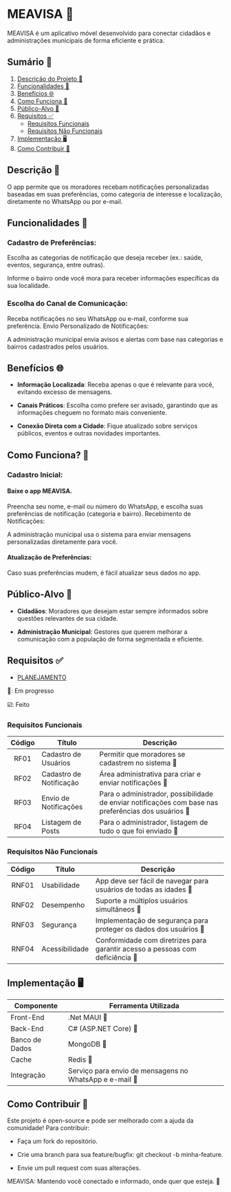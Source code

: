 ﻿# **MEAVISA** 📲

MEAVISA é um aplicativo móvel desenvolvido para conectar cidadãos e administrações municipais de forma eficiente e prática.

## **Sumário** 📗

1. [Descrição do Projeto 📃](#descrição-)
2. [Funcionalidades 🌟](#funcionalidades-)
3. [Benefícios 🌐](#benefícios-)
4. [Como Funciona 🚀](#como-funciona-)
5. [Público-Alvo 🎯](#público-alvo-)
6. [Requisitos ✅](#requisitos-)
   - [Requisitos Funcionais](#requisitos-funcionais)
   - [Requisitos Não Funcionais](#requisitos-não-funcionais)
7. [Implementação 🖥️](#implementação-)
8. [Como Contribuir 🤝](#como-contribuir-)


## **Descrição** 📃

O app permite que os moradores recebam notificações personalizadas baseadas em suas preferências, como categoria de interesse e localização, diretamente no WhatsApp ou por e-mail.

## **Funcionalidades** 🌟

### Cadastro de Preferências:

Escolha as categorias de notificação que deseja receber (ex.: saúde, eventos, segurança, entre outras).

Informe o bairro onde você mora para receber informações específicas da sua localidade.

### Escolha do Canal de Comunicação:

Receba notificações no seu WhatsApp ou e-mail, conforme sua preferência.
Envio Personalizado de Notificações:

A administração municipal envia avisos e alertas com base nas categorias e bairros cadastrados pelos usuários.

## **Benefícios** 🌐

- **Informação Localizada**: Receba apenas o que é relevante para você, evitando excesso de mensagens.

- **Canais Práticos**: Escolha como prefere ser avisado, garantindo que as informações cheguem no formato mais conveniente.

- **Conexão Direta com a Cidade**: Fique atualizado sobre serviços públicos, eventos e outras novidades importantes.

## **Como Funciona**? 🚀

### Cadastro Inicial:

#### Baixe o app MEAVISA.

Preencha seu nome, e-mail ou número do WhatsApp, e escolha suas preferências de notificação (categoria e bairro).
Recebimento de Notificações:

A administração municipal usa o sistema para enviar mensagens personalizadas diretamente para você.

#### Atualização de Preferências:

Caso suas preferências mudem, é fácil atualizar seus dados no app.

## **Público-Alvo** 🎯

- **Cidadãos**: Moradores que desejam estar sempre informados sobre questões relevantes de sua cidade.

- **Administração Municipal**: Gestores que querem melhorar a comunicação com a população de forma segmentada e eficiente.

## **Requisitos** ✅

- [PLANEJAMENTO](https://www.figma.com/design/9qhP5CRmJDDa96Bb3tBSoV/MEAVISA?node-id=0-1&t=VV4tqSrz878iZjC4-1)

:hammer:: Em progresso

:ballot_box_with_check:: Feito

### **Requisitos Funcionais**

| **Código** | **Título**     | **Descrição**                                                                                                       |
| :--------: | -------------- | --------------------------------------------------------------------------------------------------------------------|
|    RF01    | Cadastro de Usuários    | Permitir que moradores se cadastrem no sistema :hammer:                                                    |
|    RF02    | Cadastro de Notificação | Área administrativa para criar e enviar notificações :hammer:                                              |
|    RF03    | Envio de Notificações   | Para o administrador, possibilidade de enviar notificações com base nas preferências dos usuários :hammer: |
|    RF04    | Listagem de Posts       | Para o administrador, listagem de tudo o que foi enviado :hammer:                                          |

### **Requisitos Não Funcionais**

| **Código** | **Título**     | **Descrição**                                                                       |
| :--------: | -------------- | ----------------------------------------------------------------------------------- |
|   RNF01    | Usabilidade    | App deve ser fácil de navegar para usuários de todas as idades :hammer:             |
|   RNF02    | Desempenho     | Suporte a múltiplos usuários simultâneos :hammer:                                   |
|   RNF03    | Segurança      | Implementação de segurança para proteger os dados dos usuários :hammer:             |
|   RNF04    | Acessibilidade | Conformidade com diretrizes para garantir acesso a pessoas com deficiência :hammer: |

## **Implementação** 🖥️

| **Componente** | **Ferramenta Utilizada**                                      |
| -------------- | ------------------------------------------------------------- |
| Front-End      | .Net MAUI :hammer:                                            |
| Back-End       | C# (ASP.NET Core) :hammer:                                    |
| Banco de Dados | MongoDB :hammer:                                              |
| Cache          | Redis :hammer:                                                |
| Integração     | Serviço para envio de mensagens no WhatsApp e e-mail :hammer: |

## Como Contribuir 🤝

Este projeto é open-source e pode ser melhorado com a ajuda da comunidade! Para contribuir:

- Faça um fork do repositório.

- Crie uma branch para sua feature/bugfix: git checkout -b minha-feature.

- Envie um pull request com suas alterações.

MEAVISA: Mantendo você conectado e informado, onde quer que esteja. 💬
